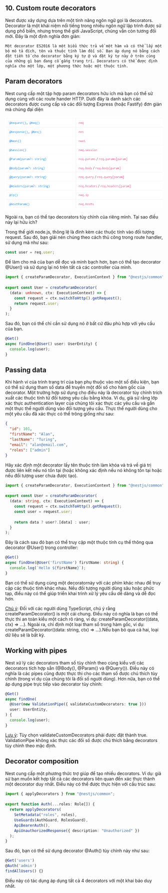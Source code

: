 ## 10. Custom route decorators

Nest được xây dựng dựa trên một tính năng ngôn ngữ gọi là decorators. Decorator là một khái niệm nổi tiếng trong nhiều ngôn ngữ lập trình được sử dụng phổ biến, nhưng trong thế giới JavaScript, chúng vẫn còn tương đối mới. Đây là một định nghĩa đơn giản:

    Một decorator ES2016 là một biểu thức trả về một hàm và có thể lấy một bộ mô tả đích, tên và thuộc tính làm đối số. Bạn áp dụng nó bằng cách đặt tiền tố cho decorator bằng ký tự @ và đặt ký tự này ở trên cùng của những gì bạn đang cố gắng trang trí. Decorators có thể được định nghĩa cho một lớp, một phương thức hoặc một thuộc tính.

## Param decorators

Nest cung cấp một tập hợp param decorators hữu ích mà bạn có thể sử dụng cùng với các route hander HTTP. Dưới đây là danh sách các decorators được cung cấp và các đối tượng Express (hoặc Fastify) đơn giản mà chúng đại diện

![img](./params.png)

Ngoài ra, bạn có thể tạo decorators tùy chỉnh của riêng mình. Tại sao điều này lại hữu ích?

Trong thế giới node.js, thông lệ là đính kèm các thuộc tính vào đối tượng request. Sau đó, bạn giải nén chúng theo cách thủ công trong route handler, sử dụng mã như sau:

```ts
const user = req.user;
```

Để làm cho mã của bạn dễ đọc và minh bạch hơn, bạn có thể tạo decorator @User() và sử dụng lại nó trên tất cả các controller của mình.

```ts
import { createParamDecorator, ExecutionContext } from "@nestjs/common";

export const User = createParamDecorator(
  (data: unknown, ctx: ExecutionContext) => {
    const request = ctx.switchToHttp().getRequest();
    return request.user;
  }
);
```

Sau đó, bạn có thể chỉ cần sử dụng nó ở bất cứ đâu phù hợp với yêu cầu của bạn.

```ts
@Get()
async findOne(@User() user: UserEntity) {
  console.log(user);
}
```

## Passing data

Khi hành vi của trình trang trí của bạn phụ thuộc vào một số điều kiện, bạn có thể sử dụng tham số data để truyền một đối số cho hàm gốc của decorator. Một trường hợp sử dụng cho điều này là decorator tùy chỉnh trích xuất các thuộc tính từ đối tượng yêu cầu bằng khóa. Ví dụ, giả sử rằng lớp xác thực authentication layer của chúng tôi xác thực các yêu cầu và gắn một thực thể người dùng vào đối tượng yêu cầu. Thực thể người dùng cho một yêu cầu đã xác thực có thể trông giống như sau:

```json
{
  "id": 101,
  "firstName": "Alan",
  "lastName": "Turing",
  "email": "alan@email.com",
  "roles": ["admin"]
}
```

Hãy xác định một decorator lấy tên thuộc tính làm khóa và trả về giá trị được liên kết nếu nó tồn tại (hoặc không xác định nếu nó không tồn tại hoặc nếu đối tượng user chưa được tạo).

```ts
import { createParamDecorator, ExecutionContext } from "@nestjs/common";

export const User = createParamDecorator(
  (data: string, ctx: ExecutionContext) => {
    const request = ctx.switchToHttp().getRequest();
    const user = request.user;

    return data ? user?.[data] : user;
  }
);
```

Đây là cách sau đó bạn có thể truy cập một thuộc tính cụ thể thông qua decorator @User() trong controller:

```ts
@Get()
async findOne(@User('firstName') firstName: string) {
  console.log(`Hello ${firstName}`);
}
```

Bạn có thể sử dụng cùng một decoratornày với các phím khác nhau để truy cập các thuộc tính khác nhau. Nếu đối tượng người dùng sâu hoặc phức tạp, điều này có thể giúp triển khai trình xử lý yêu cầu dễ dàng và dễ đọc hơn.

<ins>Chú ý</ins>: Đối với các người dùng TypeScript, chú ý rằng createParamDecorator<T>() is một cái chung. Điều này có nghĩa là bạn có thể thực thi an toàn kiểu một cách rõ ràng, ví dụ: createParamDecorator<string>((data, ctx) => ...). Ngoài ra, chỉ định một loại tham số trong hàm gốc, ví dụ: createParamDecorator((data: string, ctx) => ...).Nếu bạn bỏ qua cả hai, loại dữ liệu sẽ là bất kỳ.

## Working with pipes

Nest xử lý các decorators tham số tùy chỉnh theo cùng kiểu với các decorators tích hợp sẵn (@Body(), @Param() và @Query()). Điều này có nghĩa là các pipes cũng được thực thi cho các tham số được chú thích tùy chỉnh (trong ví dụ của chúng tôi là đối số người dùng). Hơn nữa, bạn có thể áp dụng pipe trực tiếp vào decorator tùy chỉnh:

```ts
@Get()
async findOne(
  @User(new ValidationPipe({ validateCustomDecorators: true }))
  user: UserEntity,
) {
  console.log(user);
}
```

<ins>Lưu ý</ins>: Tùy chọn validateCustomDecorators phải được đặt thành true. ValidationPipe không xác thực các đối số được chú thích bằng decorators tùy chỉnh theo mặc định.

## Decorator composition

Nest cung cấp một phương thức trợ giúp để tạo nhiều decorators. Ví dụ: giả sử bạn muốn kết hợp tất cả các decorators liên quan đến xác thực thành một decorator duy nhất. Điều này có thể được thực hiện với cấu trúc sau:

```ts
import { applyDecorators } from "@nestjs/common";

export function Auth(...roles: Role[]) {
  return applyDecorators(
    SetMetadata("roles", roles),
    UseGuards(AuthGuard, RolesGuard),
    ApiBearerAuth(),
    ApiUnauthorizedResponse({ description: "Unauthorized" })
  );
}
```

Sau đó, bạn có thể sử dụng decorator @Auth() tùy chỉnh này như sau:

```ts
@Get('users')
@Auth('admin')
findAllUsers() {}
```

Điều này có tác dụng áp dụng tất cả 4 decorators với một khai báo duy nhất.
